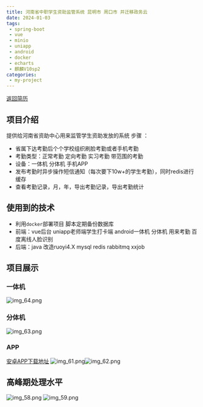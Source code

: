 ```yaml
---
title: 河南省中职学生资助监管系统 昆明市 周口市 并迁移政务云
date: 2024-01-03
tags:
 - spring-boot
 - vue
 - minio
 - uniapp
 - android
 - docker
 - echarts
 - 麒麟V10sp2
categories:
 - my-project
---
```


[返回简历](../other/my.md)
## 项目介绍
提供给河南省资助中心用来监管学生资助发放的系统
步骤 ：
- 省属下达考勤后个个学校组织刷脸考勤或者手机考勤
- 考勤类型：正常考勤 定向考勤 实习考勤 带范围的考勤
- 设备：一体机 分体机 手机APP
- 发布考勤时异步操作短信通知（每次要下10w+的学生考勤），同时redis进行缓存
- 查看考勤记录，月，年，导出考勤记录，导出考勤统计
## 使用到的技术 
- 利用`docker`部署项目 脚本定期备份数据库
- 前端：vue后台 uniapp老师端学生打卡端 android一体机 分体机 用来考勤 百度离线人脸识别
- 后端：java 改造ruoyi4.X mysql redis rabbitmq xxjob


## 项目展示
 ### 一体机
![img_64.png](./img_64.png)

 ### 分体机
![img_63.png](./img_63.png)

 ### APP
[安卓APP下载地址](https://a.app.qq.com/o/simple.jsp?pkgname=zz.cn.appimb)
![img_61.png](./img_61.png)![img_62.png](./img_62.png)

## 高峰期处理水平
![img_58.png](./img_58.png)
![img_59.png](./img_59.png)





